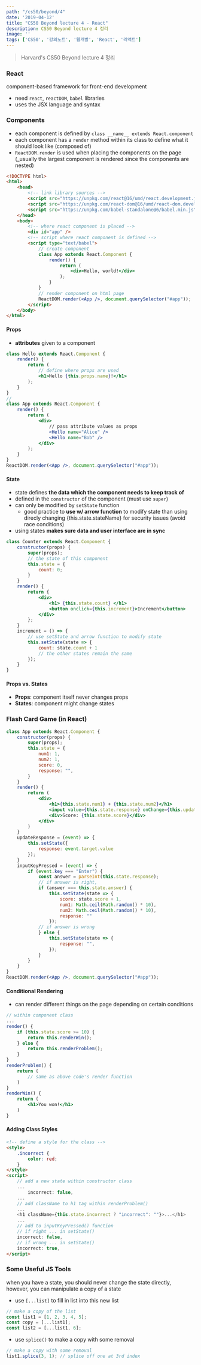 ```yaml
---
path: "/cs50/beyond/4"
date: '2019-04-12'
title: "CS50 Beyond lecture 4 - React"
description: CS50 Beyond lecture 4 정리
image: ''
tags: ['CS50', '강의노트', '웹개발', 'React', '리액트']
---
```

> Harvard's CS50 Beyond lecture 4 정리

### React
component-based framework for front-end development
- need `react`, `reactDOM`, `babel` libraries
- uses the JSX language and syntax

### Components
- each component is defined by `class __name__ extends React.component`
- each component has a `render` method within its class to define what it should look like (composed of)
- `ReactDOM.render` is used when placing the components on the page (_usually the largest component is rendered since the components are nested)
```html
<!DOCTYPE html>
<html>
    <head>
        <!-- link library sources -->
        <script src="https://unpkg.com/react@16/umd/react.development.js" crossorigin></script>
        <script src="https://unpkg.com/react-dom@16/umd/react-dom.development.js" crossorigin></script>
        <script src="https://unpkg.com/babel-standalone@6/babel.min.js"></script>
    </head>
    <body>
        <!-- where react component is placed -->
        <div id="app" />
        <!-- script where react component is defined -->
        <script type="text/babel">
            // create component
            class App extends React.Component {
                render() {
                    return (
                        <div>Hello, world!</div>
                    );
                }
            }
            // render component on html page
            ReactDOM.render(<App />, document.querySelector("#app"));
        </script>
    </body>
</html>
```

#### Props
- __attributes__ given to a component
```jsx
class Hello extends React.Component {
    render() {
        return (
            // define where props are used
            <h1>Hello {this.props.name}!</h1>
        );
    }
}
//
class App extends React.Component {
    render() {
        return (
            <div>
                // pass attribute values as props
                <Hello name="Alice" />
                <Hello name="Bob" />
            </div>
        );
    }
}
ReactDOM.render(<App />, document.querySelector("#app"));
```

#### State
- state defines __the data which the component needs to keep track of__
- defined in the `constructor` of the component (must use `super`)
- can only be modified by `setState` function
    - good practice to __use w/ arrow function__ to modify state than using direcly changing {this.state.stateName} for security issues (avoid race conditions)
- using states __makes sure data and user interface are in sync__
```jsx
class Counter extends React.Component {
    constructor(props) {
        super(props);
        // the state of this component
        this.state = {
            count: 0;
        }
    }
    render() {
        return {
            <div>
                <h1> {this.state.count} </h1>
                <button onclick={this.increment}>Increment</button> 
            </div>
        };
    }
    increment = () => {
        // use setState and arrow function to modify state
        this.setState(state => {
            count: state.count + 1
            // the other states remain the same
        });
    }
}
```

#### Props vs. States
- __Props__: component itself never changes props
- __States__: component might change states

### Flash Card Game (in React)
```jsx
class App extends React.Component {
    constructor(props) {
        super(props);
        this.state = {
            num1: 1,
            num2: 1,
            score: 0,
            response: "",
        }
    }
    render() {
        return (
            <div>
                <h1>{this.state.num1} + {this.state.num2}</h1>
                <input value={this.state.response} onChange={this.updateResponse} onKeyPress={this.inputKeyPressed} />
                <div>Score: {this.state.score}</div>
            </div>
        )
    }
    updateResponse = (event) => {
        this.setState({
            response: event.target.value
        });
    }
    inputKeyPressed = (event) => {
        if (event.key === "Enter") {
            const answer = parseInt(this.state.response);
            // if answer is right,
            if (answer === this.state.answer) {
                this.setState(state => {
                    score: state.score + 1,
                    num1: Math.ceil(Math.random() * 10),
                    num2: Math.ceil(Math.random() * 10),
                    response: ""
                });
            // if answer is wrong
            } else {
                this.setState(state => {
                    response: "",
                });
            }
        }
    }
}
ReactDOM.render(<App />, document.querySelector("#app"));
```

#### Conditional Rendering
- can render different things on the page depending on certain conditions
```jsx
// within component class
...
render() {
    if (this.state.score >= 10) {
        return this.renderWin();
    } else {
        return this.renderProblem();
    }
}
renderProblem() {
    return (
        // same as above code's render function
    )
}
renderWin() {
    return (
        <h1>You won!</h1>
    )
}
```

#### Adding Class Styles
```html
<!-- define a style for the class -->
<style>
    .incorrect {
        color: red;
    }
</style>
<script>
    // add a new state within constructor class
    ...
        incorrect: false,
    ...
    // add className to h1 tag within renderProblem()
    ...
    <h1 className={this.state.incorrect ? "incorrect": ""}>...</h1>
    ...
    // add to inputKeyPressed() function
    // if right ... in setState()
    incorrect: false,
    // if wrong ... in setState()
    incorrect: true,
</script>
```

### Some Useful JS Tools
when you have a state, you should never change the state directly, however, you can manipulate a copy of a state
- use `[...list]` to fill in list into this new list
```js
// make a copy of the list
const list1 = [1, 2, 3, 4, 5];
const copy = [...list1];
const list2 = [...list1, 6];
```
- use `splice()` to make a copy with some removal
```js
// make a copy with some removal
list1.splice(3, 1); // splice off one at 3rd index
```


